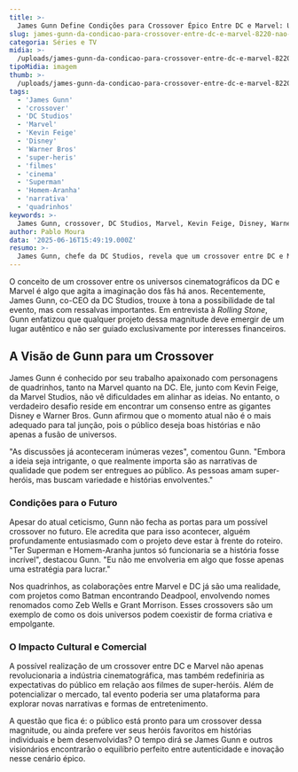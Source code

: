 ```yaml
---
title: >-
  James Gunn Define Condições para Crossover Épico Entre DC e Marvel: Uma Questão de Verdade
slug: james-gunn-da-condicao-para-crossover-entre-dc-e-marvel-8220-nao-pode-ser-so-por-dinheiro-8221
categoria: Séries e TV
midia: >-
  /uploads/james-gunn-da-condicao-para-crossover-entre-dc-e-marvel-8220-nao-pode-ser-so-por-dinheiro-8221-thumb.png
tipoMidia: imagem
thumb: >-
  /uploads/james-gunn-da-condicao-para-crossover-entre-dc-e-marvel-8220-nao-pode-ser-so-por-dinheiro-8221-thumb.png
tags:
  - 'James Gunn'
  - 'crossover'
  - 'DC Studios'
  - 'Marvel'
  - 'Kevin Feige'
  - 'Disney'
  - 'Warner Bros'
  - 'super-heris'
  - 'filmes'
  - 'cinema'
  - 'Superman'
  - 'Homem-Aranha'
  - 'narrativa'
  - 'quadrinhos'
keywords: >-
  James Gunn, crossover, DC Studios, Marvel, Kevin Feige, Disney, Warner Bros, super-heróis, filmes, cinema, Superman, Homem-Aranha, narrativa, quadrinhos
author: Pablo Moura
data: '2025-06-16T15:49:19.000Z'
resumo: >-
  James Gunn, chefe da DC Studios, revela que um crossover entre DC e Marvel dependeria de uma motivação genuína, não apenas de interesses financeiros. Apesar de acreditar que este não é o momento certo, Gunn não descarta a possibilidade no futuro.
---
```


O conceito de um crossover entre os universos cinematográficos da DC e Marvel é algo que agita a imaginação dos fãs há anos. Recentemente, James Gunn, co-CEO da DC Studios, trouxe à tona a possibilidade de tal evento, mas com ressalvas importantes. Em entrevista à _Rolling Stone_, Gunn enfatizou que qualquer projeto dessa magnitude deve emergir de um lugar autêntico e não ser guiado exclusivamente por interesses financeiros.

## A Visão de Gunn para um Crossover

James Gunn é conhecido por seu trabalho apaixonado com personagens de quadrinhos, tanto na Marvel quanto na DC. Ele, junto com Kevin Feige, da Marvel Studios, não vê dificuldades em alinhar as ideias. No entanto, o verdadeiro desafio reside em encontrar um consenso entre as gigantes Disney e Warner Bros. Gunn afirmou que o momento atual não é o mais adequado para tal junção, pois o público deseja boas histórias e não apenas a fusão de universos.

"As discussões já aconteceram inúmeras vezes", comentou Gunn. "Embora a ideia seja intrigante, o que realmente importa são as narrativas de qualidade que podem ser entregues ao público. As pessoas amam super-heróis, mas buscam variedade e histórias envolventes."

### Condições para o Futuro

Apesar do atual ceticismo, Gunn não fecha as portas para um possível crossover no futuro. Ele acredita que para isso acontecer, alguém profundamente entusiasmado com o projeto deve estar à frente do roteiro. "Ter Superman e Homem-Aranha juntos só funcionaria se a história fosse incrível", destacou Gunn. "Eu não me envolveria em algo que fosse apenas uma estratégia para lucrar."

Nos quadrinhos, as colaborações entre Marvel e DC já são uma realidade, com projetos como Batman encontrando Deadpool, envolvendo nomes renomados como Zeb Wells e Grant Morrison. Esses crossovers são um exemplo de como os dois universos podem coexistir de forma criativa e empolgante.

### O Impacto Cultural e Comercial

A possível realização de um crossover entre DC e Marvel não apenas revolucionaria a indústria cinematográfica, mas também redefiniria as expectativas do público em relação aos filmes de super-heróis. Além de potencializar o mercado, tal evento poderia ser uma plataforma para explorar novas narrativas e formas de entretenimento.

A questão que fica é: o público está pronto para um crossover dessa magnitude, ou ainda prefere ver seus heróis favoritos em histórias individuais e bem desenvolvidas? O tempo dirá se James Gunn e outros visionários encontrarão o equilíbrio perfeito entre autenticidade e inovação nesse cenário épico.